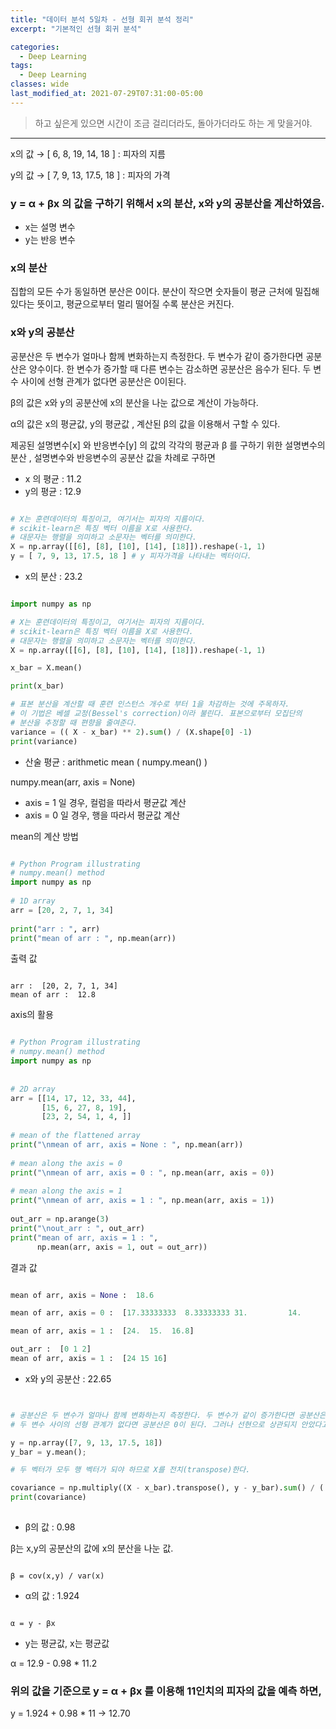 ```yaml
---
title: "데이터 분석 5일차 - 선형 회귀 분석 정리"
excerpt: "기본적인 선형 회귀 분석"

categories:
  - Deep Learning
tags:
  - Deep Learning
classes: wide
last_modified_at: 2021-07-29T07:31:00-05:00
---
```


> 하고 싶은게 있으면 시간이 조금 걸리더라도, 돌아가더라도 하는 게 맞을거야. 

***

x의 값 →  [ 6, 8, 19, 14, 18 ] : 피자의 지름
 
y의 값 → [ 7, 9, 13, 17.5, 18 ] : 피자의 가격

 

### y = α + βx 의 값을 구하기 위해서 x의 분산, x와 y의 공분산을 계산하였음.

- x는 설명 변수
- y는 반응 변수 

 

### x의 분산
집합의 모든 수가 동일하면 분산은 0이다. 분산이 작으면 숫자들이 평균 근처에 밀집해 있다는 뜻이고, 평균으로부터 멀리 떨어질 수록 분산은 커진다. 

 

### x와 y의 공분산
공분산은 두 변수가 얼마나 함께 변화하는지 측정한다.  두 변수가 같이 증가한다면 공분산은 양수이다. 한 변수가 증가할 때 다른 변수는 감소하면 공분산은 음수가 된다. 두 변수 사이에 선형 관계가 없다면 공분산은 0이된다. 

 

β의 값은 x와 y의 공분산에 x의 분산을 나눈 값으로 계산이 가능하다.   

α의 값은 x의 평균값, y의 평균값 , 계산된 β의 값을 이용해서 구할 수 있다.   

제공된 설명변수[x] 와 반응변수[y] 의 값의 각각의 평균과 β 를 구하기 위한 설명변수의 분산 , 설명변수와 반응변수의 공분산 값을 차례로 구하면   

 
- x 의 평균 : 11.2
- y의 평균 : 12.9

```python

# X는 훈련데이터의 특징이고, 여기서는 피자의 지름이다.
# scikit-learn은 특징 벡터 이름을 X로 사용한다.
# 대문자는 행렬을 의미하고 소문자는 벡터를 의미한다.
X = np.array([[6], [8], [10], [14], [18]]).reshape(-1, 1)
y = [ 7, 9, 13, 17.5, 18 ] # y 피자가격을 나타내는 벡터이다.

```

- x의 분산 : 23.2

```python

import numpy as np

# X는 훈련데이터의 특징이고, 여기서는 피자의 지름이다.
# scikit-learn은 특징 벡터 이름을 X로 사용한다.
# 대문자는 행렬을 의미하고 소문자는 벡터를 의미한다.
X = np.array([[6], [8], [10], [14], [18]]).reshape(-1, 1)

x_bar = X.mean()

print(x_bar)

# 표본 분산을 계산할 때 훈련 인스턴스 개수로 부터 1을 차감하는 것에 주목하자.
# 이 기법은 베셀 교정(Bessel's correction)이라 불린다. 표본으로부터 모집단의
# 분산을 추정할 때 편향을 줄여준다.
variance = (( X - x_bar) ** 2).sum() / (X.shape[0] -1)
print(variance)

``` 

- 산술 평균 : arithmetic mean ( numpy.mean() )

numpy.mean(arr, axis = None)  

  - axis = 1 일 경우, 컬럼을 따라서 평균값 계산 
  - axis = 0 일 경우, 행을 따라서 평균값 계산 


mean의 계산 방법  

```python 

# Python Program illustrating 
# numpy.mean() method 
import numpy as np
    
# 1D array 
arr = [20, 2, 7, 1, 34]
  
print("arr : ", arr) 
print("mean of arr : ", np.mean(arr))

```

출력 값   

```

arr :  [20, 2, 7, 1, 34]
mean of arr :  12.8

```

axis의 활용  

```python 

# Python Program illustrating 
# numpy.mean() method   
import numpy as np
    
  
# 2D array 
arr = [[14, 17, 12, 33, 44],  
       [15, 6, 27, 8, 19], 
       [23, 2, 54, 1, 4, ]] 
    
# mean of the flattened array 
print("\nmean of arr, axis = None : ", np.mean(arr)) 
    
# mean along the axis = 0 
print("\nmean of arr, axis = 0 : ", np.mean(arr, axis = 0)) 
   
# mean along the axis = 1 
print("\nmean of arr, axis = 1 : ", np.mean(arr, axis = 1))
  
out_arr = np.arange(3)
print("\nout_arr : ", out_arr) 
print("mean of arr, axis = 1 : ", 
      np.mean(arr, axis = 1, out = out_arr))

```

결과 값 

```python 

mean of arr, axis = None :  18.6

mean of arr, axis = 0 :  [17.33333333  8.33333333 31.         14.         22.33333333]

mean of arr, axis = 1 :  [24.  15.  16.8]

out_arr :  [0 1 2]
mean of arr, axis = 1 :  [24 15 16]

```

- x와 y의 공분산 : 22.65

```python


# 공분산은 두 변수가 얼마나 함께 변화하는지 측정한다. 두 변수가 같이 증가한다면 공분산은 양수다. 한 변수가 증가할 때 다른 변수는 감소하면 공분산은 음수가 된다.
# 두 변수 사이의 선형 관계가 없다면 공분산은 0이 된다. 그러나 선현으로 상관되지 안았다고 해서 반드시 서로 독립적이라는 의미는 아니다.

y = np.array([7, 9, 13, 17.5, 18])
y_bar = y.mean();

# 두 벡터가 모두 행 벡터가 되야 하므로 X를 전치(transpose)한다.

covariance = np.multiply((X - x_bar).transpose(), y - y_bar).sum() / ( X.shape[0] - 1 )
print(covariance)
 
```

- β의 값 : 0.98 

β는 x,y의 공분산의 값에 x의 분산을 나눈 값. 

```

β = cov(x,y) / var(x) 

```
 

- α의 값 : 1.924


```

α = y - βx 

```


- y는 평균값, x는 평균값  

α = 12.9 - 0.98 * 11.2 

 

### 위의 값을 기준으로 y = α + βx 를 이용해 11인치의 피자의 값을 예측 하면,   

y = 1.924 + 0.98 * 11 → 12.70